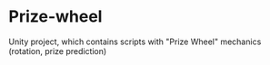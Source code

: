 # Prize-wheel
Unity project, which contains scripts with "Prize Wheel" mechanics (rotation, prize prediction)
